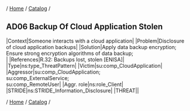 / [Home](/acctp/) / [Catalog](/acctp/catalog/) /

## AD06 Backup Of Cloud Application Stolen

|Context|Someone interacts with a cloud application|
|Problem|Disclosure of cloud application backups|
|Solution|Apply data backup encryption;<br /> Ensure strong encryption algorithms of data backup;<br />|
|References|R.32: Backups lost, stolen [ENISA]|
|Type|ns:type_ThreatPattern|
|Victim|su:comp_CloudApplication|
|Aggressor|su:comp_CloudApplication;<br /> su:comp_ExternalService;<br /> su:comp_RemoteUser|
|Aggr. role|ns:role_Client|
|STRIDE|ns:STRIDE_Information_Disclosure|
|THREAT||

/ [Home](/acctp/) / [Catalog](/acctp/catalog/) /
